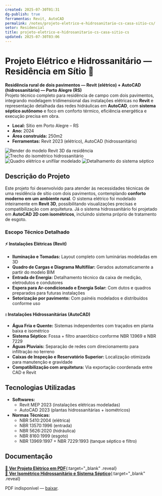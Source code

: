 ```yaml
---
created: 2025-07-30T01:31
dg-publish: true
ferramentas: Revit, AutoCAD
permalink: /notes/projeto-eletrico-e-hidrosanitario-cs-casa-sitio-cs/
setor: Residencial
title: projeto-eletrico-e-hidrosanitario-cs-casa-sitio-cs
updated: 2025-07-30T03:06
---
```


# Projeto Elétrico e Hidrossanitário — Residência em Sítio 🏡

**Residência rural de dois pavimentos — Revit (elétrico) + AutoCAD (hidrossanitário) — Porto Alegre (RS)**  
Projeto técnico completo para residência de campo com dois pavimentos, integrando modelagem tridimensional das instalações elétricas no **Revit** e representação detalhada das redes hidráulicas em **AutoCAD**, com **sistema séptico autônomo** e foco em conforto térmico, eficiência energética e execução precisa em obra.

- **Local:** Sítio em Porto Alegre – RS
- **Ano:** 2024
- **Área construída:** 250m2
- **Ferramentas:** Revit 2023 (elétrico), AutoCAD (hidrossanitário)

<div class="project-gallery reveal">
  <img src="/assets/imagens/capa_thumb.jpg_casa-sitio.jpg" alt="Render do modelo Revit 3D da residência" class="gallery-thumb" loading="lazy">
  <img src="/assets/imagens/hidro_thumb.jpg_casa-sitio.jpg" alt="Trecho do isométrico hidrossanitário" class="gallery-thumb" loading="lazy">
  <img src="/assets/imagens/eletrico_thumb.jpg_casa-sitio.jpg" alt="Quadro elétrico e unifilar modelado" class="gallery-thumb" loading="lazy">
  <img src="/assets/imagens/fossa_thumb.jpg_casa-sitio.jpg" alt="Detalhamento do sistema séptico" class="gallery-thumb" loading="lazy">
</div>

## Descrição do Projeto

Este projeto foi desenvolvido para atender às necessidades técnicas de uma residência de sítio com dois pavimentos, contemplando **conforto moderno em um ambiente rural**. O sistema elétrico foi modelado inteiramente em **Revit 3D**, possibilitando visualizações precisas e compatibilização com arquitetura. Já o sistema hidrossanitário foi projetado em **AutoCAD 2D com isométricos**, incluindo sistema próprio de tratamento de esgoto.

### Escopo Técnico Detalhado

#### ⚡ Instalações Elétricas (Revit)

- **Iluminação e Tomadas:** Layout completo com luminárias modeladas em 3D
- **Quadro de Cargas e Diagrama Multifilar:** Gerados automaticamente a partir do modelo BIM
- **Entrada de Energia:** Detalhamento técnico da caixa de medição, eletrodutos e condutores
- **Espera para Ar-condicionado e Energia Solar:** Com dutos e quadros preparados para futuras instalações
- **Setorização por pavimento:** Com painéis modelados e distribuídos conforme uso

#### 💧 Instalações Hidrossanitárias (AutoCAD)

- **Água Fria e Quente:** Sistemas independentes com traçados em planta baixa e isométrico
- **Sistema Séptico:** Fossa + filtro anaeróbico conforme NBR 13969 e NBR 7229
- **Águas Pluviais:** Separação de redes com direcionamento para infiltração no terreno
- **Caixas de Inspeção e Reservatório Superior:** Localização otimizada para manutenção e gravidade
- **Compatibilização com arquitetura:** Via exportação coordenada entre CAD e Revit

## Tecnologias Utilizadas

- **Softwares:**
  - Revit MEP 2023 (instalações elétricas modeladas)
  - AutoCAD 2023 (plantas hidrossanitárias + isométricos)
- **Normas Técnicas:**
  - NBR 5410:2004 (elétrica)
  - NBR 13570:1996 (entrada)
  - NBR 5626:2020 (hidráulica)
  - NBR 8160:1999 (esgoto)
  - NBR 13969:1997 + NBR 7229:1993 (tanque séptico e filtro)

## Documentação

[📄 **Ver Projeto Elétrico em PDF**](/assets/pdfs/pvp-a03-e101-r02-terreo_recorte_p1_casa-sitio.pdf){:target="\_blank" .reveal}  
[📄 **Ver Isométrico Hidrossanitário e Sistema Séptico**](/assets/pdfs/pvp-a03-h100-r02-água-quente-e-fria_recorte_p1_casa-sitio.pdf){:target="\_blank" .reveal}

<div class="pdf-container reveal">
  <object data="/assets/pdfs/pvp-a03-h100-r02-água-quente-e-fria_recorte_p1_casa-sitio.pdf#toolbar=0"
          type="application/pdf" width="100%" height="500">
    <p>PDF indisponível — <a href="/assets/pdfs/pvp-a03-h100-r02-água-quente-e-fria_recorte_p1_casa-sitio.pdf" target="_blank">baixar</a>.</p>
  </object>
</div>
